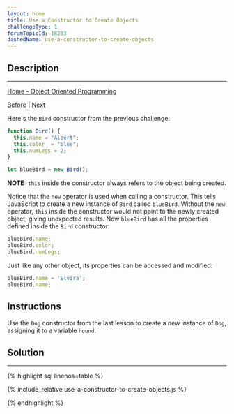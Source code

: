 ```yaml
---
layout: home
title: Use a Constructor to Create Objects
challengeType: 1
forumTopicId: 18233
dashedName: use-a-constructor-to-create-objects
---
```


<div class="row">
<div class="columnStmt" markdown="1">

## Description
------

[Home - Object Oriented Programming](./README.md)

[Before](./define-a-constructor-function.md)  | [Next](./extend-constructors-to-receive-arguments.md) 

Here's the `Bird` constructor from the previous challenge:

```js
function Bird() {
  this.name = "Albert";
  this.color  = "blue";
  this.numLegs = 2;
}

let blueBird = new Bird();
```

**NOTE:** `this` inside the constructor always refers to the object being created.

Notice that the `new` operator is used when calling a constructor. This tells JavaScript to create a new instance of `Bird` called `blueBird`. Without the `new` operator, `this` inside the constructor would not point to the newly created object, giving unexpected results. Now `blueBird` has all the properties defined inside the `Bird` constructor:

```js
blueBird.name;
blueBird.color;
blueBird.numLegs;
```

Just like any other object, its properties can be accessed and modified:

```js
blueBird.name = 'Elvira';
blueBird.name;
```

##  Instructions 

Use the `Dog` constructor from the last lesson to create a new instance of `Dog`, assigning it to a variable `hound`.

</div>
<div class="columnSol" markdown="1">

## Solution
------

{% highlight sql linenos=table %}

{% include_relative use-a-constructor-to-create-objects.js %}

{% endhighlight %}

</div>
</div>

